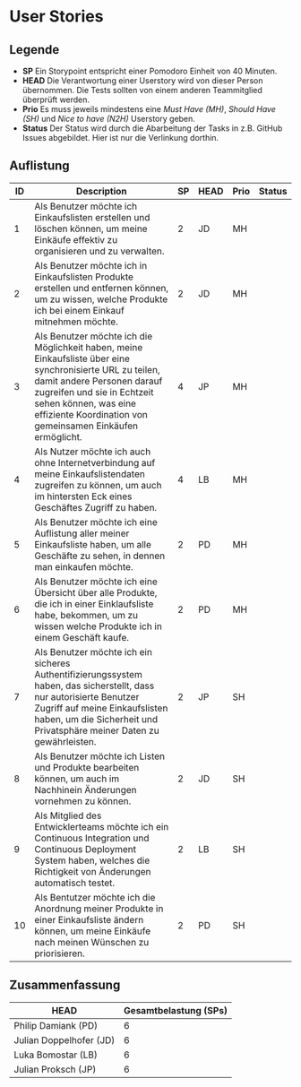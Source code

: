 # User Stories

## Legende

- **SP** Ein Storypoint entspricht einer Pomodoro Einheit von 40 Minuten.
- **HEAD** Die Verantwortung einer Userstory wird von dieser Person übernommen. Die Tests sollten von einem anderen Teammitglied überprüft werden.
- **Prio** Es muss jeweils mindestens eine *Must Have (MH)*, *Should Have (SH)* und *Nice to have (N2H)* Userstory geben.
- **Status** Der Status wird durch die Abarbeitung der Tasks in z.B. GitHub Issues abgebildet. Hier ist nur die Verlinkung dorthin.

## Auflistung

| ID   | Description                                                  | SP   | HEAD | Prio | Status |
| ---- | ------------------------------------------------------------ | ---- | ---- | ---- | ------ |
| 1    | Als Benutzer möchte ich Einkaufslisten erstellen und löschen können, um meine Einkäufe effektiv zu organisieren und zu verwalten. | 2    | JD   | MH   |        |
| 2    | Als Benutzer möchte ich in Einkaufslisten Produkte erstellen und entfernen können, um zu wissen, welche Produkte ich bei einem Einkauf mitnehmen möchte. | 2    | JD   | MH   |        |
| 3    | Als Benutzer möchte ich die Möglichkeit haben, meine Einkaufsliste über eine synchronisierte URL zu teilen, damit andere Personen darauf zugreifen und sie in Echtzeit sehen können, was eine effiziente Koordination von gemeinsamen Einkäufen ermöglicht. | 4    | JP   | MH   |        |
| 4    | Als Nutzer möchte ich auch ohne Internetverbindung auf meine Einkaufslistendaten zugreifen zu können, um auch im hintersten Eck eines Geschäftes Zugriff zu haben. | 4    | LB   | MH   |        |
| 5    | Als Benutzer möchte ich eine Auflistung aller meiner Einkaufsliste haben, um alle Geschäfte zu sehen, in dennen man einkaufen möchte. | 2    | PD   | MH   |        |
| 6    | Als Benutzer möchte ich eine Übersicht über alle Produkte, die ich in einer Einklaufsliste habe, bekommen, um zu wissen welche Produkte ich in einem Geschäft kaufe. | 2    | PD   | MH   |        |
| 7    | Als Benutzer möchte ich ein sicheres Authentifizierungssystem haben, das sicherstellt, dass nur autorisierte Benutzer Zugriff auf meine Einkaufslisten haben, um die Sicherheit und Privatsphäre meiner Daten zu gewährleisten. | 2    | JP   | SH   |        |
| 8    | Als Benutzer möchte ich Listen und Produkte bearbeiten können, um auch im Nachhinein Änderungen vornehmen zu können. | 2    | JD   | SH   |        |
| 9    | Als Mitglied des Entwicklerteams möchte ich ein Continuous Integration und Continuous Deployment System haben, welches die Richtigkeit von Änderungen automatisch testet. | 2    | LB   | SH   |        |
| 10    | Als Bentutzer möchte ich die Anordnung meiner Produkte in einer Einkaufsliste ändern können, um meine Einkäufe nach meinen Wünschen zu priorisieren. | 2    | PD   | SH   |        |

## Zusammenfassung

| HEAD                    | Gesamtbelastung (SPs) |
| ----------------------- | --------------------- |
| Philip Damiank (PD)     | 6                     |
| Julian Doppelhofer (JD) | 6                     |
| Luka Bomostar (LB)      | 6                     |
| Julian Proksch (JP)     | 6                     |